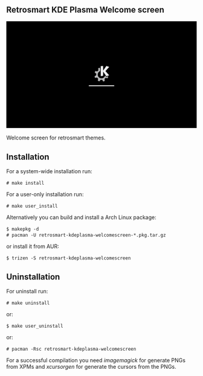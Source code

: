 Retrosmart KDE Plasma Welcome screen
------------------------------------

![retrosmart-preview](https://raw.githubusercontent.com/mdomlop/retrosmart-kdeplasma-welcomescreen/master/preview.gif "Retrosmart KDE splash screen preview")

Welcome screen for retrosmart themes.


Installation
------------

For a system-wide installation run:

    # make install

For a user-only installation run:

    # make user_install

Alternatively you can build and install a Arch Linux package:

    $ makepkg -d
    # pacman -U retrosmart-kdeplasma-welcomescreen-*.pkg.tar.gz

or install it from AUR:

    $ trizen -S retrosmart-kdeplasma-welcomescreen

Uninstallation
--------------

For uninstall run:

    # make uninstall

or:

    $ make user_uninstall

or:

    # pacman -Rsc retrosmart-kdeplasma-welcomescreen


For a successful compilation you need *imagemagick* for generate PNGs from XPMs
and *xcursorgen* for generate the cursors from the PNGs.
